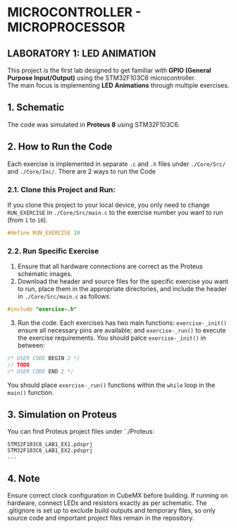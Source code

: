# MICROCONTROLLER - MICROPROCESSOR  
## LABORATORY 1: LED ANIMATION

This project is the first lab designed to get familiar with **GPIO (General Purpose Input/Output)** using the STM32F103C6 microcontroller.  
The main focus is implementing **LED Animations** through multiple exercises.

## 1. Schematic
The code was simulated in **Proteus 8** using STM32F103C6.

## 2. How to Run the Code
Each exercise is implemented in separate `.c` and `.h` files under `./Core/Src/` and `./Core/Inc/`. There are 2 ways to run the Code
### 2.1. Clone this Project and Run:
If you clone this project to your local device, you only need to change `RUN_EXERCISE` in `./Core/Src/main.c` to the exercise number you want to run (from `1` to `10`).
```c
#define RUN_EXERCISE 10
```
### 2.2. Run Specific Exercise
1. Ensure that all hardware connections are correct as the Proteus schematic images.
2.  Download the header and source files for the specific exercise you want to run, place them in the appropriate directories, and include the header in `./Core/Src/main.c` as follows:
```c
#include "exercise-.h"
```
3. Run the code. Each exercises has two main functions: `exercise-_init()` ensure all necessary pins are available; and `exercise-_run()` to execute the exercise requirements.
   You should palce `exercise-_init()` in between:
```c
/* USER CODE BEGIN 2 */
// TODO
/* USER CODE END 2 */
```
You should place `exercise-_run()` functions within the `while` loop in the `main()` function.

## 3. Simulation on Proteus
You can find Proteus project files under `./Proteus:
```
STM32F103C6_LAB1_EX1.pdsprj
STM32F103C6_LAB1_EX2.pdsprj
...
```
## 4. Note
Ensure correct clock configuration in CubeMX before building.
If running on hardware, connect LEDs and resistors exactly as per schematic.
The .gitignore is set up to exclude build outputs and temporary files, so only source code and important project files remain in the repository.
